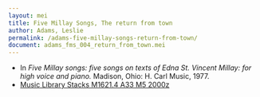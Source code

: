 ```yaml
---
layout: mei
title: Five Millay Songs, The return from town
author: Adams, Leslie
permalink: /adams-five-millay-songs-return-from-town/
document: adams_fms_004_return_from_town.mei
---
```


- In *Five Millay songs: five songs on texts of Edna St. Vincent Millay: for high voice and piano.* Madison, Ohio: H. Carl Music, 1977.
- <a href="https://tufts.primo.exlibrisgroup.com/permalink/01TUN_INST/1kc9gia/alma991011097839703851" target="_blank"> Music Library Stacks M1621.4 A33 M5 2000z</a>
